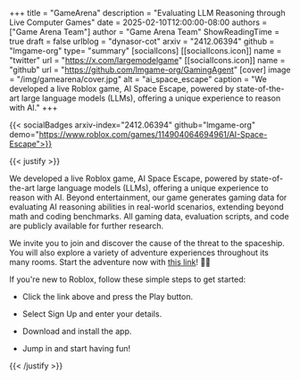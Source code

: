 +++
title = "GameArena"
description = "Evaluating LLM Reasoning through Live Computer Games"
date = 2025-02-10T12:00:00-08:00
authors = ["Game Arena Team"]
author = "Game Arena Team"
ShowReadingTime = true
draft = false
urlblog = "dynasor-cot"
arxiv = "2412.06394"
github = "lmgame-org"
type= "summary"
[socialIcons]
    [[socialIcons.icon]]
      name = "twitter"
      url = "https://x.com/largemodelgame"
    [[socialIcons.icon]]
      name = "github"
      url = "https://github.com/lmgame-org/GamingAgent"
[cover]
      image = "/img/gamearena/cover.jpg"
      alt = "ai_space_escape"
      caption = "We developed a live Roblox game, AI Space Escape, powered by state-of-the-art large language models (LLMs), offering a unique experience to reason with AI."
+++

{{< socialBadges arxiv-index="2412.06394" github="lmgame-org" demo="https://www.roblox.com/games/114904064694961/AI-Space-Escape">}}

{{< justify >}}

We developed a live Roblox game, AI Space Escape, powered by state-of-the-art large language models (LLMs), offering a unique experience to reason with AI. Beyond entertainment, our game generates gaming data for evaluating AI reasoning abilities in real-world scenarios, extending beyond math and coding benchmarks. All gaming data, evaluation scripts, and code are publicly available for further research.

We invite you to join and discover the cause of the threat to the spaceship. You will also explore a variety of adventure experiences throughout its many rooms. Start the adventure now with [this link](https://www.roblox.com/games/114904064694961/AI-Space-Escape)! 🚀🌌

If you're new to Roblox, follow these simple steps to get started:

- Click the link above and press the Play button.

- Select Sign Up and enter your details.

- Download and install the app.

- Jump in and start having fun!


{{< /justify >}}

